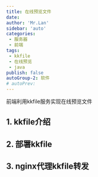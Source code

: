 ```yaml
--- 
title: 在线预览文件
date: 
author: 'Mr.Lan'
sidebar: 'auto'
categories: 
 - 服务器
 - 前端
tags: 
 - kkfile
 - 在线预览
 - java
publish: false
autoGroup-2: 软件
# autoPrev: 
---
```


前端利用kkfile服务实现在线预览文件
<!-- more -->

## 1. kkfile介绍
## 2. 部署kkfile
## 3. nginx代理kkfile转发